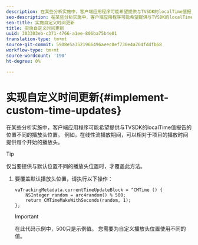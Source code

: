 ```yaml
---
description: 在某些分析实施中，客户端应用程序可能希望提供与TVSDK的localTime值报告的位置不同的播放头位置。 例如，在线性流播放期间，可以相对于项目的播放时间提供每个开始的播放头。
seo-description: 在某些分析实施中，客户端应用程序可能希望提供与TVSDK的localTime值报告的位置不同的播放头位置。 例如，在线性流播放期间，可以相对于项目的播放时间提供每个开始的播放头。
seo-title: 实施自定义时间更新
title: 实施自定义时间更新
uuid: 303303eb-c371-4766-a1ee-806ba75b4e01
translation-type: tm+mt
source-git-commit: 5908e5a3521966496aeec0ef730e4a704fddfb68
workflow-type: tm+mt
source-wordcount: '190'
ht-degree: 0%

---
```



# 实现自定义时间更新{#implement-custom-time-updates}

在某些分析实施中，客户端应用程序可能希望提供与TVSDK的localTime值报告的位置不同的播放头位置。 例如，在线性流播放期间，可以相对于项目的播放时间提供每个开始的播放头。

>[!TIP]
>
>仅当要提供与默认位置不同的播放头位置时，才覆盖此方法。

1. 要覆盖默认播放头位置，请执行以下操作：

   ```
   vaTrackingMetadata.currentTimeUpdateBlock = ^CMTime () { 
       NSInteger random = arc4random() % 500;  
       return CMTimeMakeWithSeconds(random, 1); 
   };
   ```

   >[!IMPORTANT]
   >
   >在此代码示例中，500只是示例值。 您需要为自定义播放头位置使用不同的值。

